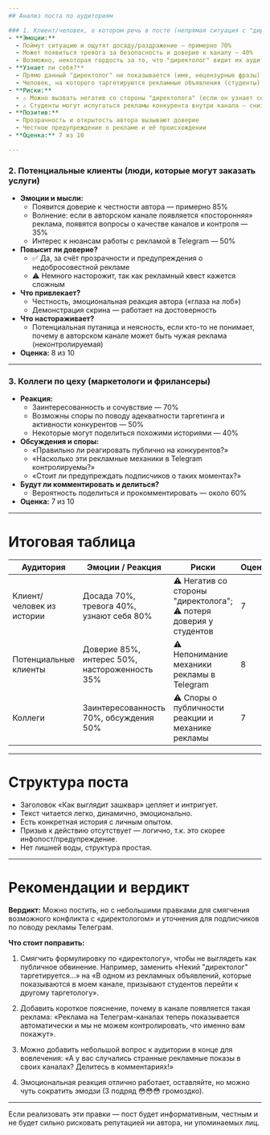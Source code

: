 ```yaml
---
## Анализ поста по аудиториям

### 1. Клиент/человек, о котором речь в посте (непрямая ситуация с "директологом")
- **Эмоции:**
  - Поймут ситуацию и ощутят досаду/раздражение — примерно 70%
  - Может появиться тревога за безопасность и доверие к каналу — 40%
  - Возможно, некоторая гордость за то, что "директолог" видит их аудиторию — 20%
- **Узнает ли себя?**
  - Прямо данный "директолог" не показывается (имя, нецензурные фразы), но он явно упомянут.
  - Человек, на которого таргетируются рекламные объявления (студенты), узнают себя — около 80%
- **Риски:**
  - ⚠️ Можно вызвать негатив со стороны "директолога" (если он узнает себя в посте) — репутационные последствия
  - ⚠️ Студенты могут испугаться рекламы конкурента внутри канала — снизит доверие частично
- **Позитив:**
  - Прозрачность и открытость автора вызывают доверие
  - Честное предупреждение о рекламе и её происхождении
- **Оценка:** 7 из 10

---
```


### 2. Потенциальные клиенты (люди, которые могут заказать услуги)
- **Эмоции и мысли:**
  - Появится доверие к честности автора — примерно 85%
  - Волнение: если в авторском канале появляется «посторонняя» реклама, появятся вопросы о качестве каналов и контроля — 35%
  - Интерес к нюансам работы с рекламой в Telegram — 50%
- **Повысит ли доверие?**
  - ✅ Да, за счёт прозрачности и предупреждения о недобросовестной рекламе
  - ⚠️ Немного насторожит, так как рекламный квест кажется сложным
- **Что привлекает?**
  - Честность, эмоциональная реакция автора («глаза на лоб»)
  - Демонстрация скрина — работает на достоверность
- **Что настораживает?**
  - Потенциальная путаница и неясность, если кто-то не понимает, почему в авторском канале может быть чужая реклама (неконтролируемая)
- **Оценка:** 8 из 10

---

### 3. Коллеги по цеху (маркетологи и фрилансеры)
- **Реакция:**
  - Заинтересованность и сочувствие — 70%
  - Возможны споры по поводу адекватности таргетинга и активности конкурентов — 50%
  - Некоторые могут поделиться похожими историями — 40%
- **Обсуждения и споры:**
  - «Правильно ли реагировать публично на конкурентов?»
  - «Насколько эти рекламные механики в Telegram контролируемы?»
  - «Стоит ли предупреждать подписчиков о таких моментах?»
- **Будут ли комментировать и делиться?**
  - Вероятность поделиться и прокомментировать — около 60%
- **Оценка:** 7 из 10

---

# Итоговая таблица

| Аудитория           | Эмоции / Реакция                         | Риски                                                  | Оценка |
|---------------------|-----------------------------------------|--------------------------------------------------------|--------|
| Клиент/человек из истории | Досада 70%, тревога 40%, узнают себя 80% | ⚠️ Негатив со стороны "директолога"; ⚠️ потеря доверия у студентов | 7      |
| Потенциальные клиенты | Доверие 85%, интерес 50%, настороженность 35% | ⚠️ Непонимание механики рекламы в Telegram              | 8      |
| Коллеги              | Заинтересованность 70%, обсуждения 50%  | ⚠️ Споры о публичности реакции и механике рекламы       | 7      |

---

# Структура поста

- Заголовок «Как выглядит зашквар» цепляет и интригует.
- Текст читается легко, динамично, эмоционально.
- Есть конкретная история с личным опытом.
- Призыв к действию отсутствует — логично, т.к. это скорее инфопост/предупреждение.
- Нет лишней воды, структура простая.

---

# Рекомендации и вердикт

**Вердикт:** Можно постить, но с небольшими правками для смягчения возможного конфликта с «директологом» и уточнения для подписчиков по поводу рекламы Телеграм.

**Что стоит поправить:**

1. Смягчить формулировку по «директологу», чтобы не выглядеть как публичное обвинение. Например, заменить «Некий "директолог" таргетируется…» на «В одном из рекламных объявлений, которые показываются в моем канале, призывают студентов перейти к другому таргетологу».

2. Добавить короткое пояснение, почему в канале появляется такая реклама: «Реклама на Телеграм-каналах теперь показывается автоматически и мы не можем контролировать, что именно вам покажут».

3. Можно добавить небольшой вопрос к аудитории в конце для вовлечения: «А у вас случались странные рекламные показы в своих каналах? Делитесь в комментариях!»

4. Эмоциональная реакция отлично работает, оставляйте, но можно чуть сократить эмодзи (3 подряд 😳😳😳 громоздко).

---

Если реализовать эти правки — пост будет информативным, честным и не будет сильно рисковать репутацией ни автора, ни упоминаемых лиц.
